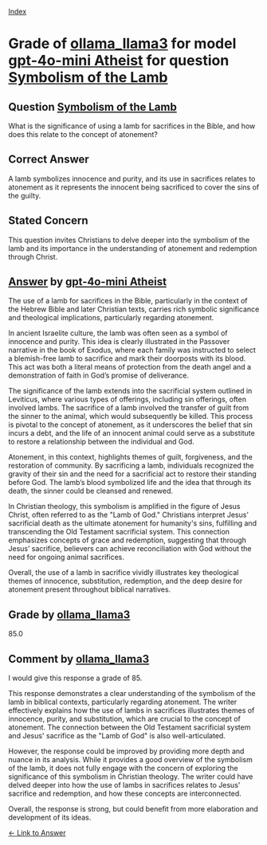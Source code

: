 
[Index](../../../../index.md)
# Grade of [ollama_llama3](../../../grading_models/ollama_llama3.md) for model [gpt-4o-mini Atheist](../../../answering_models/gpt-4o-mini_Atheist.md) for question [Symbolism of the Lamb](../../../questions/Symbolism_of_the_Lamb.md)

## Question [Symbolism of the Lamb](../../../questions/Symbolism_of_the_Lamb.md)
What is the significance of using a lamb for sacrifices in the Bible, and how does this relate to the concept of atonement?

## Correct Answer
A lamb symbolizes innocence and purity, and its use in sacrifices relates to atonement as it represents the innocent being sacrificed to cover the sins of the guilty.

## Stated Concern
This question invites Christians to delve deeper into the symbolism of the lamb and its importance in the understanding of atonement and redemption through Christ.

## [Answer](../Symbolism_of_the_Lamb.md) by [gpt-4o-mini Atheist](../../../answering_models/gpt-4o-mini_Atheist.md)
The use of a lamb for sacrifices in the Bible, particularly in the context of the Hebrew Bible and later Christian texts, carries rich symbolic significance and theological implications, particularly regarding atonement.

In ancient Israelite culture, the lamb was often seen as a symbol of innocence and purity. This idea is clearly illustrated in the Passover narrative in the book of Exodus, where each family was instructed to select a blemish-free lamb to sacrifice and mark their doorposts with its blood. This act was both a literal means of protection from the death angel and a demonstration of faith in God’s promise of deliverance. 

The significance of the lamb extends into the sacrificial system outlined in Leviticus, where various types of offerings, including sin offerings, often involved lambs. The sacrifice of a lamb involved the transfer of guilt from the sinner to the animal, which would subsequently be killed. This process is pivotal to the concept of atonement, as it underscores the belief that sin incurs a debt, and the life of an innocent animal could serve as a substitute to restore a relationship between the individual and God. 

Atonement, in this context, highlights themes of guilt, forgiveness, and the restoration of community. By sacrificing a lamb, individuals recognized the gravity of their sin and the need for a sacrificial act to restore their standing before God. The lamb’s blood symbolized life and the idea that through its death, the sinner could be cleansed and renewed.

In Christian theology, this symbolism is amplified in the figure of Jesus Christ, often referred to as the "Lamb of God." Christians interpret Jesus’ sacrificial death as the ultimate atonement for humanity's sins, fulfilling and transcending the Old Testament sacrificial system. This connection emphasizes concepts of grace and redemption, suggesting that through Jesus’ sacrifice, believers can achieve reconciliation with God without the need for ongoing animal sacrifices.

Overall, the use of a lamb in sacrifice vividly illustrates key theological themes of innocence, substitution, redemption, and the deep desire for atonement present throughout biblical narratives.

## Grade by [ollama_llama3](../../../grading_models/ollama_llama3.md)
85.0

## Comment by [ollama_llama3](../../../grading_models/ollama_llama3.md)
I would give this response a grade of 85.

This response demonstrates a clear understanding of the symbolism of the lamb in biblical contexts, particularly regarding atonement. The writer effectively explains how the use of lambs in sacrifices illustrates themes of innocence, purity, and substitution, which are crucial to the concept of atonement. The connection between the Old Testament sacrificial system and Jesus' sacrifice as the "Lamb of God" is also well-articulated.

However, the response could be improved by providing more depth and nuance in its analysis. While it provides a good overview of the symbolism of the lamb, it does not fully engage with the concern of exploring the significance of this symbolism in Christian theology. The writer could have delved deeper into how the use of lambs in sacrifices relates to Jesus' sacrifice and redemption, and how these concepts are interconnected.

Overall, the response is strong, but could benefit from more elaboration and development of its ideas.

[&lt;- Link to Answer](../Symbolism_of_the_Lamb.md)
